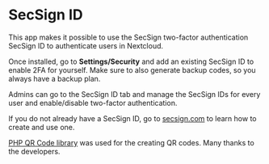 # SecSign ID
This app makes it possible to use the SecSign two-factor authentication SecSign ID
to authenticate users in Nextcloud.

Once installed, go to **Settings/Security** and add an existing SecSign ID to enable 2FA
for yourself. Make sure to also generate backup codes, so you always have a backup plan.

Admins can go to the SecSign ID tab and manage the SecSign IDs for every user and enable/disable
two-factor authentication.

If you do not already have a SecSign ID, go to [secsign.com](https://www.secsign.com/try-secsign-id-now/) to learn
how to create and use one.

[PHP QR Code library](http://phpqrcode.sourceforge.net/) was used for the creating QR codes. Many thanks to the developers.